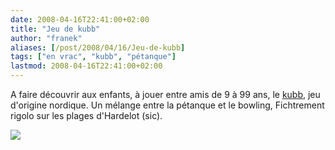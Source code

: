 ```yaml
---
date: 2008-04-16T22:41:00+02:00
title: "Jeu de kubb"
author: "franek"
aliases: [/post/2008/04/16/Jeu-de-kubb]
tags: ["en vrac", "kubb", "pétanque"]
lastmod: 2008-04-16T22:41:00+02:00
---
```

A faire découvrir aux enfants, à jouer entre amis de 9 à 99 ans, le [kubb](http://fr.wikipedia.org/wiki/Kubb), jeu d'origine nordique. Un mélange entre la pétanque et le bowling, Fichtrement rigolo sur les plages d'Hardelot (sic).

![](http://upload.wikimedia.org/wikipedia/fr/thumb/2/29/Mini-KUBBSET.jpg/365px-Mini-KUBBSET.jpg)
